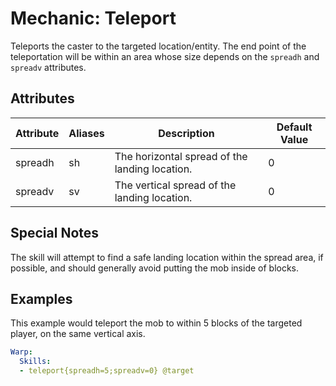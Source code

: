 Mechanic: Teleport
==================

Teleports the caster to the targeted location/entity. The end point of the teleportation will be within an area whose size depends on the `spreadh` and `spreadv` attributes.

Attributes
----------

| Attribute | Aliases | Description   | Default Value |
|-----------|---------|------------------------------------------------|---------------|
| spreadh   | sh  | The horizontal spread of the landing location. | 0 |
| spreadv   | sv  | The vertical spread of the landing location.   | 0 |

  

Special Notes
-------------

The skill will attempt to find a safe landing location within the spread
area, if possible, and should generally avoid putting the mob inside of
blocks.

Examples
--------

This example would teleport the mob to within 5 blocks of the targeted
player, on the same vertical axis.

```yaml
Warp:
  Skills:
  - teleport{spreadh=5;spreadv=0} @target
```